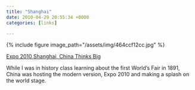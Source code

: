 ```yaml
---
title: "Shanghai"
date: 2010-04-29 20:55:34 +0000
categories: [links]

---
```

{% include figure image_path="/assets/img/464ccf12cc.jpg" %}
<figcaption><a href="https://web.archive.org/web/20190714184020/http://www.washingtonpost.com:80/wp-dyn/content/article/2010/04/29/AR2010042904328.html">Expo 2010 Shanghai, China Thinks Big</a></figcaption>

While I was in history class learning about the first World’s Fair in 1891, China was hosting the modern version, Expo 2010 and making a splash on the world stage.
